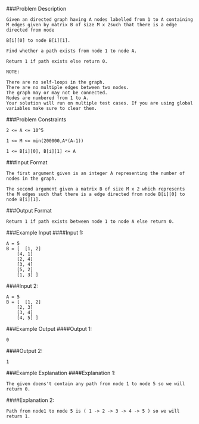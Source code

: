 ###Problem Description
```
Given an directed graph having A nodes labelled from 1 to A containing M edges given by matrix B of size M x 2such that there is a edge directed from node

B[i][0] to node B[i][1].

Find whether a path exists from node 1 to node A.

Return 1 if path exists else return 0.

NOTE:

There are no self-loops in the graph.
There are no multiple edges between two nodes.
The graph may or may not be connected.
Nodes are numbered from 1 to A.
Your solution will run on multiple test cases. If you are using global variables make sure to clear them.
```

###Problem Constraints
```
2 <= A <= 10^5

1 <= M <= min(200000,A*(A-1))

1 <= B[i][0], B[i][1] <= A
```


###Input Format
```
The first argument given is an integer A representing the number of nodes in the graph.

The second argument given a matrix B of size M x 2 which represents the M edges such that there is a edge directed from node B[i][0] to node B[i][1].
```


###Output Format
```
Return 1 if path exists between node 1 to node A else return 0.
```



###Example Input
####Input 1:

```
A = 5
B = [  [1, 2]
    [4, 1]
    [2, 4]
    [3, 4]
    [5, 2]
    [1, 3] ]
```
####Input 2:

```
A = 5
B = [  [1, 2]
    [2, 3]
    [3, 4]
    [4, 5] ]

```
###Example Output
####Output 1:

```
0
```
####Output 2:

```
1
```


###Example Explanation
####Explanation 1:

```
The given doens't contain any path from node 1 to node 5 so we will return 0.
```
####Explanation 2:

```
Path from node1 to node 5 is ( 1 -> 2 -> 3 -> 4 -> 5 ) so we will return 1.
```